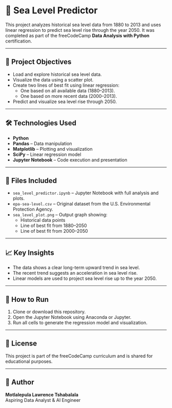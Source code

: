 # 🌊 Sea Level Predictor

This project analyzes historical sea level data from 1880 to 2013 and uses linear regression to predict sea level rise through the year 2050. It was completed as part of the freeCodeCamp **Data Analysis with Python** certification.

---

## 📌 Project Objectives

- Load and explore historical sea level data.
- Visualize the data using a scatter plot.
- Create two lines of best fit using linear regression:
  - One based on all available data (1880–2013).
  - One based on more recent data (2000–2013).
- Predict and visualize sea level rise through 2050.

---

## 🛠️ Technologies Used

- **Python**
- **Pandas** – Data manipulation
- **Matplotlib** – Plotting and visualization
- **SciPy** – Linear regression model
- **Jupyter Notebook** – Code execution and presentation

---

## 📁 Files Included

- `sea_level_predictor.ipynb` – Jupyter Notebook with full analysis and plots.
- `epa-sea-level.csv` – Original dataset from the U.S. Environmental Protection Agency.
- `sea_level_plot.png` – Output graph showing:
  - Historical data points
  - Line of best fit from 1880–2050
  - Line of best fit from 2000–2050

---

## 📈 Key Insights

- The data shows a clear long-term upward trend in sea level.
- The recent trend suggests an acceleration in sea level rise.
- Linear models are used to project sea level rise up to the year 2050.

---

## 🚀 How to Run

1. Clone or download this repository.
2. Open the Jupyter Notebook using Anaconda or Jupyter.
3. Run all cells to generate the regression model and visualization.

---

## 🧾 License

This project is part of the freeCodeCamp curriculum and is shared for educational purposes.

---

## 👤 Author

**Motlalepula Lawrence Tshabalala**  
Aspiring Data Analyst & AI Engineer  
